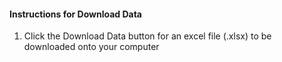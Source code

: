 #### Instructions for Download Data

1. Click the Download Data button for an excel file (.xlsx) to be downloaded onto your computer
